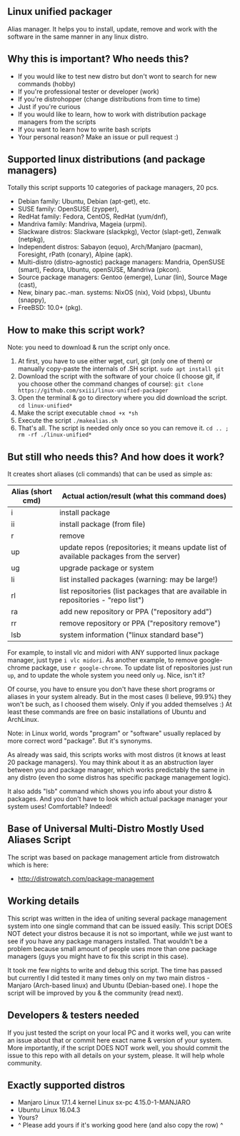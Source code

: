 ## Linux unified packager

Alias manager. It helps you to install, update, remove and work with the software in the same manner in any linux distro.

## Why this is important? Who needs this?

* If you would like to test new distro but don't wont to search for new commands (hobby)
* If you're professional tester or developer (work)
* If you're distrohopper (change distributions from time to time)
* Just if you're curious
* If you would like to learn, how to work with distribution package managers from the scripts
* If you want to learn how to write bash scripts
* Your personal reason? Make an issue or pull request :)

## Supported linux distributions (and package managers)

Totally this script supports 10 categories of package managers, 20 pcs.

* Debian family: Ubuntu, Debian (apt-get), etc.
* SUSE family: OpenSUSE (zypper),
* RedHat family: Fedora, CentOS, RedHat (yum/dnf), 
* Mandriva family: Mandriva, Mageia (urpmi).
* Slackware distros: Slackware (slackpkg), Vector (slapt-get), Zenwalk (netpkg),
* Independent distros: Sabayon (equo), Arch/Manjaro (pacman), Foresight, rPath (conary), Alpine (apk).
* Multi-distro (distro-agnostic) package managers: Mandria, OpenSUSE (smart), Fedora, Ubuntu, openSUSE, Mandriva (pkcon).
* Source package managers: Gentoo (emerge), Lunar (lin), Source Mage (cast),
* New, binary pac.-man. systems: NixOS (nix), Void (xbps), Ubuntu (snappy),
* FreeBSD: 10.0+ (pkg).

## How to make this script work?

Note: you need to download & run the script only once. 
1. At first, you have to use either wget, curl, git (only one of them) or manually copy-paste the internals of .SH script.
`sudo apt install git`
2. Download the script with the software of your choice (I choose git, if you choose other the command changes of course):
`git clone https://github.com/sxiii/linux-unified-packager`
3. Open the terminal & go to directory where you did download the script.
`cd linux-unified*`
4. Make the script executable
`chmod +x *sh`
5. Execute the script
`./makealias.sh`
6. That's all. The script is needed only once so you can remove it.
`cd .. ; rm -rf ./linux-unified*`

## But still who needs this? And how does it work?
It creates short aliases (cli commands) that can be used as simple as:

Alias (short cmd) | Actual action/result (what this command does)
| - | - |
i | install package
ii | install package (from file)
r | remove
up | update repos (repositories; it means update list of available packages from the server)
ug | upgrade package or system
li | list installed packages (warning: may be large!)
rl | list repositories (list packages that are available in repositories - "repo list")
ra | add new repository or PPA ("repository add")
rr | remove repository or PPA ("repository remove")
lsb | system information ("linux standard base")

For example, to install vlc and midori with ANY supported linux package manager, just type `i vlc midori`. As another example, to remove google-chrome package, use `r google-chrome`. To update list of repositories just run `up`, and to update the whole system you need only `ug`. Nice, isn't it?

Of course, you have to ensure you don't have these short programs or aliases in your system already. But in the most cases (I believe, 99.9%) they won't be such, as I choosed them wisely. Only if you added themselves :) At least these commands are free on basic installations of Ubuntu and ArchLinux.

Note: in Linux world, words "program" or "software" usually replaced by more correct word "package". But it's synonyms.

As already was said, this scripts works with most distros (it knows at least 20 package managers). You may think about it as an abstruction layer between you and package manager, which works predictably the same in any distro (even tho some distros has specific package management logic).

It also adds "lsb" command which shows you info about your distro & packages. And you don't have to look which actual package manager your system uses! Comfortable? Indeed!

## Base of Universal Multi-Distro Mostly Used Aliases Script
The script was based on package management article from distrowatch which is here:
* http://distrowatch.com/package-management

## Working details
This script was written in the idea of uniting several package management system into one single command that can be issued easily. This script DOES NOT detect your distros because it is not so important, while we just want to see if you have any package managers installed. That wouldn't be a problem because small amount of people uses more than one package managers (guys you might have to fix this script in this case).

It took me few nights to write and debug this script. The time has passed but currently I did tested it many times only on my two main distros - Manjaro (Arch-based linux) and Ubuntu (Debian-based one). I hope the script will be improved by you & the community (read next).

## Developers & testers needed
If you just tested the script on your local PC and it works well, you can write an issue about that or commit here exact name & version of your system. More importantly, if the script DOES NOT work well, you should commit the issue to this repo with all details on your system, please. It will help whole community.

## Exactly supported distros
* Manjaro Linux 17.1.4 kernel Linux sx-pc 4.15.0-1-MANJARO
* Ubuntu Linux 16.04.3
* Yours?
* ^ Please add yours if it's working good here (and also copy the row) ^
